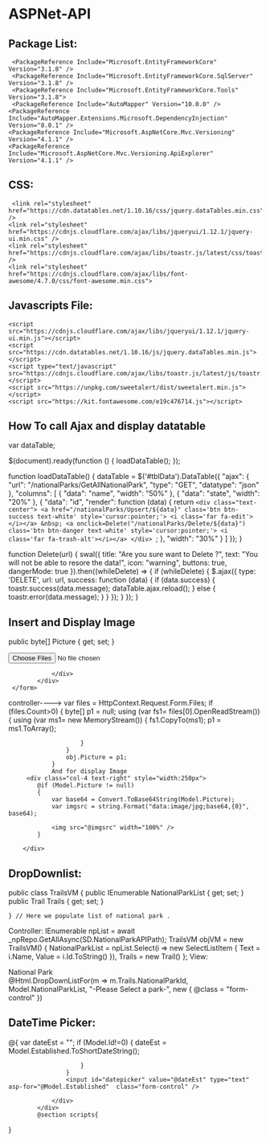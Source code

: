 # ASPNet-API
Package List:
---------------------------------------------------------------------------------------------
     <PackageReference Include="Microsoft.EntityFrameworkCore" Version="3.1.8" />
     <PackageReference Include="Microsoft.EntityFrameworkCore.SqlServer" Version="3.1.8" />
     <PackageReference Include="Microsoft.EntityFrameworkCore.Tools" Version="3.1.8">
     <PackageReference Include="AutoMapper" Version="10.0.0" />
    <PackageReference Include="AutoMapper.Extensions.Microsoft.DependencyInjection" Version="8.0.1" />
    <PackageReference Include="Microsoft.AspNetCore.Mvc.Versioning" Version="4.1.1" />
    <PackageReference Include="Microsoft.AspNetCore.Mvc.Versioning.ApiExplorer" Version="4.1.1" />
  
  CSS:
  -------------------------------------------------------------------------------------------------
     <link rel="stylesheet" href="https://cdn.datatables.net/1.10.16/css/jquery.dataTables.min.css" />
    <link rel="stylesheet" href="https://cdnjs.cloudflare.com/ajax/libs/jqueryui/1.12.1/jquery-ui.min.css" />
    <link rel="stylesheet" href="https://cdnjs.cloudflare.com/ajax/libs/toastr.js/latest/css/toastr.min.css" />
    <link rel="stylesheet" href="https://cdnjs.cloudflare.com/ajax/libs/font-awesome/4.7.0/css/font-awesome.min.css">
    
  Javascripts File: 
  -----------------------------------------------------------------------------------------------------
    <script src="https://cdnjs.cloudflare.com/ajax/libs/jqueryui/1.12.1/jquery-ui.min.js"></script>
    <script src="https://cdn.datatables.net/1.10.16/js/jquery.dataTables.min.js"></script>
    <script type="text/javascript" src="https://cdnjs.cloudflare.com/ajax/libs/toastr.js/latest/js/toastr.min.js"></script>
    <script src="https://unpkg.com/sweetalert/dist/sweetalert.min.js"></script>
    <script src="https://kit.fontawesome.com/e19c476714.js"></script>
    
  How To call Ajax and display datatable 
  ------------------------------------------------------------------------------------------------------
  var dataTable;

$(document).ready(function () {
    loadDataTable();
});

function loadDataTable() {
    dataTable = $('#tblData').DataTable({
        "ajax": {
            "url": "/nationalParks/GetAllNationalPark",
            "type": "GET",
            "datatype": "json"
        },
        "columns": [
            { "data": "name", "width": "50%" },
            { "data": "state", "width": "20%" },
            {
                "data": "id",
                "render": function (data) {
                    return `<div class="text-center">
                                <a href="/nationalParks/Upsert/${data}" class='btn btn-success text-white'
                                    style='cursor:pointer;'> <i class='far fa-edit'></i></a>
                                    &nbsp;
                                <a onclick=Delete("/nationalParks/Delete/${data}") class='btn btn-danger text-white'
                                    style='cursor:pointer;'> <i class='far fa-trash-alt'></i></a>
                                </div>
                            `;
                }, "width": "30%"
            }
        ]
    });
}

function Delete(url) {
    swal({
        title: "Are you sure want to Delete ?",
        text: "You will not be able to resore the data!",
        icon: "warning",
        buttons: true,
        dangerMode: true
    }).then((whileDelete) => {
        if (whileDelete) {
            $.ajax({
                type: 'DELETE',
                url: url,
                success: function (data) {
                    if (data.success) {
                        toastr.success(data.message);
                        dataTable.ajax.reload();
                    }
                    else {
                        toastr.error(data.message);
                    }
                }
            });
        }
    });
}

Insert and Display Image 
--------------------------------------------------------------------------
 public byte[] Picture { get; set; }
 
 <form method="post" asp-action="Upsert" enctype="multipart/form-data">
 
 <div class="form-group row">
                <div class="col-4">
                    <label asp-for="Picture"></label>
                </div>
                <div class="col-8">
                    <input type="file" asp-for="Picture" id="projectImage" name="files" multiple class="form-control" />

                </div>
            </div>
     </form>
     
  controller---->
  var files = HttpContext.Request.Form.Files;
                if (files.Count>0)
                {
                    byte[] p1 = null;
                    using (var fs1= files[0].OpenReadStream())
                    {
                        using (var ms1= new MemoryStream())
                        {
                            fs1.CopyTo(ms1);
                            p1 = ms1.ToArray();

                        }
                    }
                    obj.Picture = p1;
                }
                And for display Image 
         <div class="col-4 text-right" style="width:250px">
            @if (Model.Picture != null)
            {
                var base64 = Convert.ToBase64String(Model.Picture);
                var imgsrc = string.Format("data:image/jpg;base64,{0}", base64);

                <img src="@imgsrc" width="100%" />
            }

        </div>
        
        
 DropDownlist:
 ------------------------------------------------------------------------
  public class TrailsVM
    {
        public IEnumerable<SelectListItem> NationalParkList { get; set; }
        public Trail Trails { get; set; }

    } // Here we populate list of national park .
    
 Controller: 
  IEnumerable<NationalPark> npList = await _npRepo.GetAllAsync(SD.NationalParkAPIPath);
            TrailsVM objVM = new TrailsVM()
            {
                NationalParkList = npList.Select(i => new SelectListItem
                {
                    Text = i.Name,
                    Value = i.Id.ToString()
                }),
                Trails = new Trail()
            };
   View: 
    <div class="form-group row">
                <div class="col-4">
                    National Park
                </div>
                <div class="col-8">
                    @Html.DropDownListFor(m => m.Trails.NationalParkId,
                   Model.NationalParkList, "-Please Select a park-", new { @class = "form-control" })
                    <span asp-validation-for="Trails.NationalParkId" class="text-danger"></span>
                </div>
            </div>
            
            
 DateTime Picker:
 ------------------------------------------------------------------------------------------------
 <div class="form-group row">
                <div class="col-4">
                    <label asp-for="Established"></label>
                </div>
                <div class="col-8">
                    @{ 
                        var dateEst = "";
                        if (Model.Id!=0)
                        {
                            dateEst = Model.Established.ToShortDateString();

                        }
                    }
                    <input id="datepicker" value="@dateEst" type="text" asp-for="@Model.Established"  class="form-control" />
                    
                </div>
            </div>
            @section scripts{ 
   <script>
       $(function () {
           $('#datepicker').datepicker({
               changeMonth: true,
               changeYear: true,
               yearRange: "1500:2020"
           });
       })
   </script>

}
                
